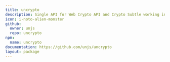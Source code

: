 ```yaml
---
title: uncrypto
description: Single API for Web Crypto API and Crypto Subtle working in Node.js, Browsers and other runtimes
icon: i-noto-alien-monster
github:
  owner: unjs
  repo: uncrypto
npm:
  name: uncrypto
documentation: https://github.com/unjs/uncrypto
layout: package
---
```

